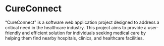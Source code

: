 # CureConnect
“CureConnect" is a software web application project designed to address a critical need in the healthcare industry. This project aims to provide a user-friendly and efficient solution for individuals seeking medical care by helping them find nearby hospitals, clinics, and healthcare facilities.
